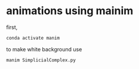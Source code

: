 # animations using mainim

first,
```bash
conda activate manim
```

to make white background use
```bash
manim SimplicialComplex.py 
```
